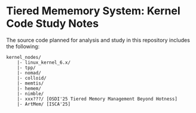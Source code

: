 # Tiered Mememory System: Kernel Code Study Notes

The source code planned for analysis and study in this repository includes the following:
```
kernel_nodes/
    |- linux_kernel_6.x/
    |- tpp/
    |- nomad/
    |- colloid/
    |- memtis/
    |- hemem/
    |- nimble/
    |- xxx???/ [OSDI'25 Tiered Memory Management Beyond Hotness]
    |- ArtMem/ [ISCA'25]
```

